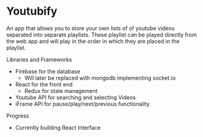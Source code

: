 # Youtubify

An app that allows you to store your own lists of of youtube videos separated into separate playlists. These playlist can be played directly from the web app and will play in the order in which they are placed in the playlist.

Libraries and Frameworks
- Firebase for the database
    - Will later be replaced with mongodb implementing socket.io
- React for the front end
    - Redux for state management
- Youtube API for searching and selecting Videos
- iFrame API for pause/play/next/previous functionality

Progress
- Currently building React Interface